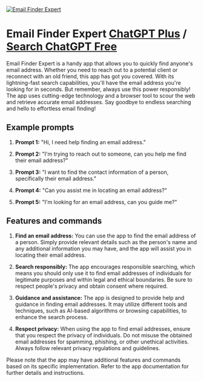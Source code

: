 
[![Email Finder Expert](https://files.oaiusercontent.com/file-rY8DDsoi6l93E0rm0L1cZKWZ?se=2123-10-18T10%3A19%3A43Z&sp=r&sv=2021-08-06&sr=b&rscc=max-age%3D31536000%2C%20immutable&rscd=attachment%3B%20filename%3Dadf1c8aa-f377-4869-8403-b2519591fdb6.png&sig=KdvgOieVJ3rQRjUdInwCEptqgiLF8AehUWyU8xkQd6k%3D)](https://chat.openai.com/g/g-wpvBzsuu1-email-finder-expert)

# Email Finder Expert [ChatGPT Plus](https://chat.openai.com/g/g-wpvBzsuu1-email-finder-expert) / [Search ChatGPT Free](https://gptcall.net/index.html#/?search=Email%20Finder%20Expert)

Email Finder Expert is a handy app that allows you to quickly find anyone's email address. Whether you need to reach out to a potential client or reconnect with an old friend, this app has got you covered. With its lightning-fast search capabilities, you'll have the email address you're looking for in seconds. But remember, always use this power responsibly! The app uses cutting-edge technology and a browser tool to scour the web and retrieve accurate email addresses. Say goodbye to endless searching and hello to effortless email finding!

## Example prompts

1. **Prompt 1:** "Hi, I need help finding an email address."

2. **Prompt 2:** "I'm trying to reach out to someone, can you help me find their email address?"

3. **Prompt 3:** "I want to find the contact information of a person, specifically their email address."

4. **Prompt 4:** "Can you assist me in locating an email address?"

5. **Prompt 5:** "I'm looking for an email address, can you guide me?"

## Features and commands

1. **Find an email address:** You can use the app to find the email address of a person. Simply provide relevant details such as the person's name and any additional information you may have, and the app will assist you in locating their email address.

2. **Search responsibly:** The app encourages responsible searching, which means you should only use it to find email addresses of individuals for legitimate purposes and within legal and ethical boundaries. Be sure to respect people's privacy and obtain consent where required.

3. **Guidance and assistance:** The app is designed to provide help and guidance in finding email addresses. It may utilize different tools and techniques, such as AI-based algorithms or browsing capabilities, to enhance the search process.

4. **Respect privacy:** When using the app to find email addresses, ensure that you respect the privacy of individuals. Do not misuse the obtained email addresses for spamming, phishing, or other unethical activities. Always follow relevant privacy regulations and guidelines.

Please note that the app may have additional features and commands based on its specific implementation. Refer to the app documentation for further details and instructions.


